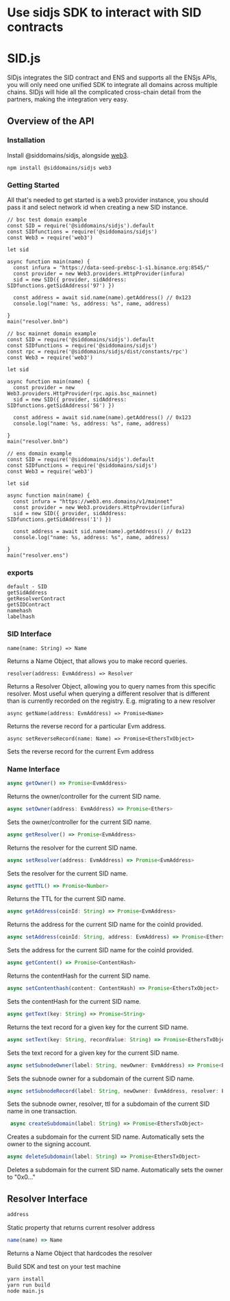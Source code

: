 # Use sidjs SDK to interact with SID contracts 


# SID.js
SIDjs integrates the SID contract and ENS and supports all the ENSjs APIs,  you will only need one unified SDK to integrate all domains across multiple chains. SIDjs will hide all the complicated cross-chain detail from the partners, making the integration very easy.

## Overview of the API

### Installation
Install @siddomains/sidjs, alongside [web3](https://www.npmjs.com/package/web3).
```
npm install @siddomains/sidjs web3
```
### Getting Started
All that's needed to get started is a web3 provider instance, you should pass it and select network id when creating a new SID instance.
```
// bsc test domain example
const SID = require('@siddomains/sidjs').default      
const SIDfunctions = require('@siddomains/sidjs')                                                                                                                                                                                
const Web3 = require('web3')                                                                                                                

let sid 

async function main(name) {
  const infura = "https://data-seed-prebsc-1-s1.binance.org:8545/"  
  const provider = new Web3.providers.HttpProvider(infura)
  sid = new SID({ provider, sidAddress: SIDfunctions.getSidAddress('97') })

  const address = await sid.name(name).getAddress() // 0x123                                                                                
  console.log("name: %s, address: %s", name, address)                                                                                          

}                                                                                                                                           
main("resolver.bnb")
```

```
// bsc mainnet domain example
const SID = require('@siddomains/sidjs').default      
const SIDfunctions = require('@siddomains/sidjs')
const rpc = require('@siddomains/sidjs/dist/constants/rpc')                                                                                                                                                                                
const Web3 = require('web3')                                                                                                                

let sid 

async function main(name) {
  const provider = new Web3.providers.HttpProvider(rpc.apis.bsc_mainnet)
  sid = new SID({ provider, sidAddress: SIDfunctions.getSidAddress('56') })

  const address = await sid.name(name).getAddress() // 0x123                                                                                
  console.log("name: %s, address: %s", name, address)                                                                                          

}                                                                                                                                           
main("resolver.bnb")

```

```
// ens domain example
const SID = require('@siddomains/sidjs').default      
const SIDfunctions = require('@siddomains/sidjs')                                                                                                                                                                                
const Web3 = require('web3')                                                                                                                

let sid 

async function main(name) {
  const infura = "https://web3.ens.domains/v1/mainnet"
  const provider = new Web3.providers.HttpProvider(infura)
  sid = new SID({ provider, sidAddress: SIDfunctions.getSidAddress('1') })

  const address = await sid.name(name).getAddress() // 0x123                                                                                
  console.log("name: %s, address: %s", name, address)                                                                                          

}                                                                                                                                           
main("resolver.ens")

```

### exports

```
default - SID
getSidAddress
getResolverContract
getSIDContract
namehash
labelhash
```

### SID Interface

```
name(name: String) => Name
```

Returns a Name Object, that allows you to make record queries.

```
resolver(address: EvmAddress) => Resolver
```

Returns a Resolver Object, allowing you to query names from this specific resolver. Most useful when querying a different resolver that is different than is currently recorded on the registry. E.g. migrating to a new resolver

```
async getName(address: EvmAddress) => Promise<Name>
```

Returns the reverse record for a particular Evm address.

```
async setReverseRecord(name: Name) => Promise<EthersTxObject>
```

Sets the reverse record for the current Evm address

### Name Interface

```ts
async getOwner() => Promise<EvmAddress>
```

Returns the owner/controller for the current SID name.

```ts
async setOwner(address: EvmAddress) => Promise<Ethers>
```

Sets the owner/controller for the current SID name.

```ts
async getResolver() => Promise<EvmAddress>
```

Returns the resolver for the current SID name.

```ts
async setResolver(address: EvmAddress) => Promise<EvmAddress>
```

Sets the resolver for the current SID name.

```ts
async getTTL() => Promise<Number>
```

Returns the TTL for the current SID name.

```ts
async getAddress(coinId: String) => Promise<EvmAddress>
```

Returns the address for the current SID name for the coinId provided.

```ts
async setAddress(coinId: String, address: EvmAddress) => Promise<EthersTxObject>
```

Sets the address for the current SID name for the coinId provided.

```ts
async getContent() => Promise<ContentHash>
```

Returns the contentHash for the current SID name.

```ts
async setContenthash(content: ContentHash) => Promise<EthersTxObject>
```

Sets the contentHash for the current SID name.

```ts
async getText(key: String) => Promise<String>
```

Returns the text record for a given key for the current SID name.

```ts
async setText(key: String, recordValue: String) => Promise<EthersTxObject>
```

Sets the text record for a given key for the current SID name.

```ts
async setSubnodeOwner(label: String, newOwner: EvmAddress) => Promise<EthersTxObject>
```

Sets the subnode owner for a subdomain of the current SID name.

```ts
async setSubnodeRecord(label: String, newOwner: EvmAddress, resolver: EvmAddress, ttl: ?Number) => Promise<EthersTxObject>
```

Sets the subnode owner, resolver, ttl for a subdomain of the current SID name in one transaction.

```ts
 async createSubdomain(label: String) => Promise<EthersTxObject>
```

Creates a subdomain for the current SID name. Automatically sets the owner to the signing account.

```ts
async deleteSubdomain(label: String) => Promise<EthersTxObject>
```

Deletes a subdomain for the current SID name. Automatically sets the owner to "0x0..."

## Resolver Interface

```ts
address
```

Static property that returns current resolver address

```ts
name(name) => Name
```

Returns a Name Object that hardcodes the resolver

Build SDK and test on your test machine

```shell
yarn install
yarn run build
node main.js
```
